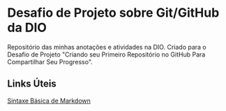 # Desafio de Projeto sobre Git/GitHub da DIO
Repositório das minhas anotações e atividades na DIO.
Criado para o Desafio de Projeto "Criando seu Primeiro Repositório no GitHub Para Compartilhar  Seu Progresso".



## Links Úteis

[Sintaxe Básica de Markdown](https://www.markdownguide.org/basic-syntax/)
